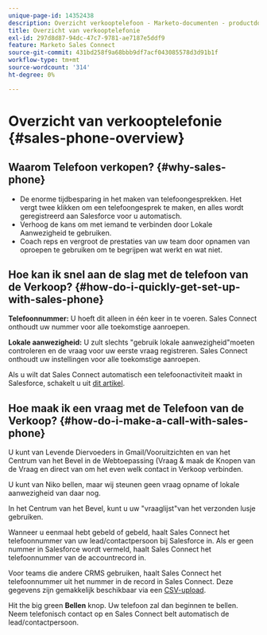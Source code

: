 ```yaml
---
unique-page-id: 14352438
description: Overzicht verkooptelefoon - Marketo-documenten - productdocumentatie
title: Overzicht van verkooptelefonie
exl-id: 297d8d87-94dc-47c7-9781-ae7187e5ddf9
feature: Marketo Sales Connect
source-git-commit: 431bd258f9a68bbb9df7acf043085578d3d91b1f
workflow-type: tm+mt
source-wordcount: '314'
ht-degree: 0%

---
```


# Overzicht van verkooptelefonie {#sales-phone-overview}

## Waarom Telefoon verkopen? {#why-sales-phone}

* De enorme tijdbesparing in het maken van telefoongesprekken. Het vergt twee klikken om een telefoongesprek te maken, en alles wordt geregistreerd aan Salesforce voor u automatisch.
* Verhoog de kans om met iemand te verbinden door Lokale Aanwezigheid te gebruiken.
* Coach reps en vergroot de prestaties van uw team door opnamen van oproepen te gebruiken om te begrijpen wat werkt en wat niet.

## Hoe kan ik snel aan de slag met de telefoon van de Verkoop? {#how-do-i-quickly-get-set-up-with-sales-phone}

**Telefoonnummer:** U hoeft dit alleen in één keer in te voeren. Sales Connect onthoudt uw nummer voor alle toekomstige aanroepen.

**Lokale aanwezigheid:** U zult slechts &quot;gebruik lokale aanwezigheid&quot;moeten controleren en de vraag voor uw eerste vraag registreren. Sales Connect onthoudt uw instellingen voor alle toekomstige aanroepen.

Als u wilt dat Sales Connect automatisch een telefoonactiviteit maakt in Salesforce, schakelt u uit [dit artikel](/help/marketo/product-docs/marketo-sales-connect/phone/calls-arent-logging-to-salesforce.md).

## Hoe maak ik een vraag met de Telefoon van de Verkoop? {#how-do-i-make-a-call-with-sales-phone}

U kunt van Levende Diervoeders in Gmail/Vooruitzichten en van het Centrum van het Bevel in de Webtoepassing (Vraag &amp; maak de Knopen van de Vraag en direct van om het even welk contact in Verkoop verbinden.

U kunt van Niko bellen, maar wij steunen geen vraag opname of lokale aanwezigheid van daar nog.

In het Centrum van het Bevel, kunt u uw &quot;vraaglijst&quot;van het verzonden lusje gebruiken.

Wanneer u eenmaal hebt gebeld of gebeld, haalt Sales Connect het telefoonnummer van uw lead/contactpersoon bij Salesforce in. Als er geen nummer in Salesforce wordt vermeld, haalt Sales Connect het telefoonnummer van de accountrecord in.

Voor teams die andere CRMS gebruiken, haalt Sales Connect het telefoonnummer uit het nummer in de record in Sales Connect. Deze gegevens zijn gemakkelijk beschikbaar via een [CSV-upload](/help/marketo/product-docs/marketo-sales-connect/people/managing-contacts/import-contacts-via-csv.md).

Hit the big green **Bellen** knop. Uw telefoon zal dan beginnen te bellen. Neem telefonisch contact op en Sales Connect belt automatisch de lead/contactpersoon.
